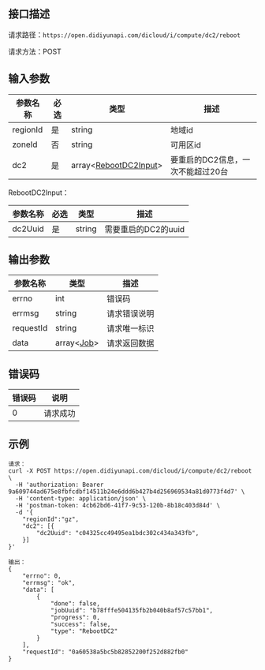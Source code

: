 ## 接口描述
请求路径：`https://open.didiyunapi.com/dicloud/i/compute/dc2/reboot`

请求方法：POST
## 输入参数
|参数名称 | 必选 | 类型 | 描述|
|--------|-----|-----|-----|
| regionId | 是 | string | 地域id |
| zoneId | 否 | string | 可用区id |
| dc2 | 是 | array<[RebootDC2Input](#RebootDC2Input)> | 要重启的DC2信息，一次不能超过20台 |

<span id="RebootDC2Input"></span>
RebootDC2Input：

|参数名称 | 必选 | 类型 | 描述|
|--------|-----|-----|-----|
|dc2Uuid     | 是 |   string  |   需要重启的DC2的uuid     |


## 输出参数
|参数名称  | 类型 | 描述 |
|--------|-----|-----|
|errno | int  |错误码 |
|errmsg|string|请求错误说明   |
|requestId |string|请求唯一标识 |
|data | array<[Job](/static/docs-content/products/通用响应结构.md#Job)>   | 请求返回数据| 

## 错误码
|错误码 | 说明    |
|------|--------|
| 0    | 请求成功  |

## 示例

```
请求：
curl -X POST https://open.didiyunapi.com/dicloud/i/compute/dc2/reboot \
  -H 'authorization: Bearer 9a609744ad675e8fbfcdbf14511b24e6ddd6b427b4d256969534a81d0773f4d7' \
  -H 'content-type: application/json' \
  -H 'postman-token: 4cb62bd6-41f7-9c53-120b-8b18c403d84d' \
  -d '{
	"regionId":"gz",
	"dc2": [{
		"dc2Uuid": "c04325cc49495ea1bdc302c434a343fb",
	}]
}'

输出：
{
	"errno": 0,
	"errmsg": "ok",
	"data": [
		{
			"done": false,
			"jobUuid": "b78fffe504135fb2b040b8af57c57bb1",
			"progress": 0,
			"success": false,
			"type": "RebootDC2"
		}
	],
	"requestId": "0a60538a5bc5b82852200f252d882fb0"
}
```